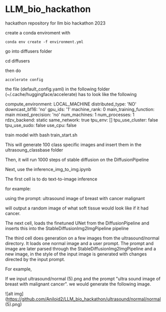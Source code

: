 # LLM_bio_hackathon

hackathon repository for llm bio hackathon 2023

create a conda enviroment with

```
conda env create -f environment.yml
```

go into diffusers folder

cd diffusers

then do

`accelerate config`

the file (default_config.yaml) in the following folder (~/.cache/huggingface/accelerate) has to look like the following

compute_environment: LOCAL_MACHINE
distributed_type: 'NO'
downcast_bf16: 'no'
gpu_ids: '1'
machine_rank: 0
main_training_function: main
mixed_precision: 'no'
num_machines: 1
num_processes: 1
rdzv_backend: static
same_network: true
tpu_env: []
tpu_use_cluster: false
tpu_use_sudo: false
use_cpu: false

train model with
bash train_start.sh

This will generate 100 class specific images and insert them in the ultrasoung_classbase folder

Then, it will run 1000 steps of stable diffusion on the DiffusionPipeline

Next, use the inference_img_to_img.ipynb

The first cell is to do text-to-image inference

for example:

using the prompt: ultrasound image of breast with cancer malignant

will output a random image of what soft tissue would look like if it had cancer.

The next cell, loads the finetuned UNet from the DiffusionPipeline and inserts this into the StableDiffusionImg2ImgPipeline pipeline

The third cell does generation on a few images from the ultrasound/normal directory. It loads one normal image and a user prompt. The prompt and image are later parsed through the StableDiffusionImg2ImgPipeline and a new image, in the style of the input image is generated with changes directed by the input prompt.

For example,

If we input ultrasound/normal (5).png and the prompt "ultra sound image of breast with malignant cancer". we would generate the following image.

![alt img](https://github.com/Aniloid2/LLM_bio_hackathon/ultrasound/normal/normal (5).png)
